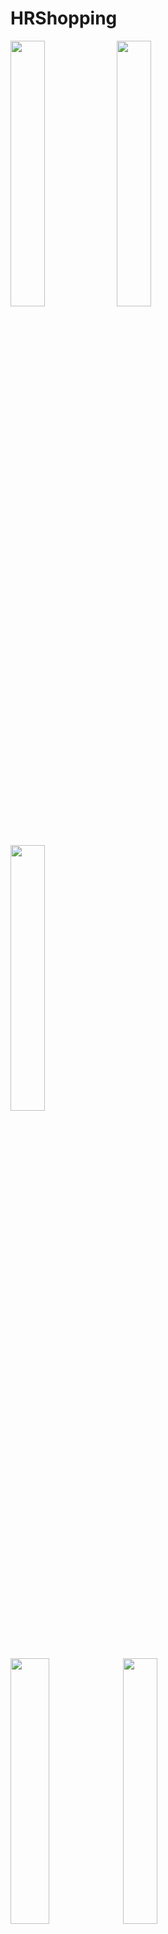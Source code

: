 # HRShopping



<img src="https://github.com/qqhahaboy/HRShopping/raw/master/app/images/image2.jpg" width="33%" height="33%"> <img src="https://github.com/qqhahaboy/HRShopping/raw/master/app/images/image5.png" width="33%" height="33%"> <img src="https://github.com/qqhahaboy/HRShopping/raw/master/app/images/image6.png" width="33%" height="33%">
 
  
<img src="https://github.com/qqhahaboy/HRShopping/raw/master/app/images/image7.png" width="35%" height="33%">  <img src="https://github.com/qqhahaboy/HRShopping/raw/master/app/images/image8.png" width="33%" height="33%"> 

整体框架 : MVP

图片加载库: Glide

网络请求库: Retrofit + OkHttp

### 踩过的一些坑:
 * 在编写加载头像图片代码的时候，经常会出现OOM(out of memory) 导致程序崩掉。
   
      解决方法: [封装了一个工具类](/app/src/main/java/com/example/helloworld/huaruanshopping/util/createBitmapUtil.java/)，在加载头像图片时利用                BitmapFactory.Options()的inSampleSize属性,先压缩图片的比例，再加载

 
* 用了Sharepreference + gson 来存储地址。因为关联性不强，用SQlite有点大动作，而IO文件存储消耗性能。
  
* 当ListView滚动时自动调用 onCheckedChanged 导致CheckBox 状态不停变化 的解决办法
    //在初始化CheckBox状态和设置状态变化监听事件之前，先把状态变化监听事件设置为null  
    holder.checkBox.setOnCheckedChangeListener(null);  
    //然后设置CheckBox状态  
    if(isChecked) {
        holder.checkbox.setChecked(true);  
       } else {
       holder.checkbox.setChecked(false);  
       }  
       //然后设置状态变化监听事件  
      holder.checkBox.setOnCheckedChangeListener(new CompoundButton.OnCheckedChangeListener(){
      @Override       public void onCheckedChanged(CompoundButton buttonView, boolean isChecked) {
       if(isChecked){
       //...          
       }else{
       //....          
      }      
     }  
    });  
 
 
2017-4-17  修复购物车选择购买商品时的一些bug,添加显示购物车待付款的金额, 添加支付时向后台发送请求

2017-4-14  修复首页显示bug，添加完成交易的订单可以评论或追评的功能,添加PhotoView 浏览图片

2017-4-12  完善了提交评论的功能
